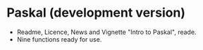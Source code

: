 # Paskal (development version)

* Readme, Licence, News and Vignette "Intro to Paskal", reade.
* Nine functions ready for use.
